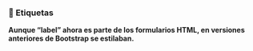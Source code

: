 ### **🔖 Etiquetas**

**Aunque “label” ahora es parte de los formularios HTML, en versiones anteriores de Bootstrap se estilaban.**